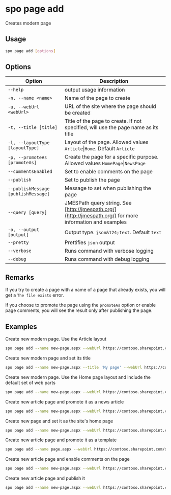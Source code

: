 # spo page add

Creates modern page

## Usage

```sh
spo page add [options]
```

## Options

Option|Description
------|-----------
`--help`|output usage information
`-n, --name <name>`|Name of the page to create
`-u, --webUrl <webUrl>`|URL of the site where the page should be created
`-t, --title [title]`|Title of the page to create. If not specified, will use the page name as its title
`-l, --layoutType [layoutType]`|Layout of the page. Allowed values `Article`&#x7c;`Home`. Default `Article`
`-p, --promoteAs [promoteAs]`|Create the page for a specific purpose. Allowed values `HomePage`&#x7c;`NewsPage`
`--commentsEnabled`|Set to enable comments on the page
`--publish`|Set to publish the page
`--publishMessage [publishMessage]`|Message to set when publishing the page
`--query [query]`|JMESPath query string. See [http://jmespath.org/](http://jmespath.org/) for more information and examples
`-o, --output [output]`|Output type. <code>json&124;text</code>. Default `text`
`--pretty`|Prettifies `json` output
`--verbose`|Runs command with verbose logging
`--debug`|Runs command with debug logging

## Remarks

If you try to create a page with a name of a page that already exists, you will get a `The file exists` error.

If you choose to promote the page using the `promoteAs` option or enable page comments, you will see the result only after publishing the page.

## Examples

Create new modern page. Use the Article layout

```sh
spo page add --name new-page.aspx --webUrl https://contoso.sharepoint.com/sites/a-team
```

Create new modern page and set its title

```sh
spo page add --name new-page.aspx --title 'My page' --webUrl https://contoso.sharepoint.com/sites/a-team
```

Create new modern page. Use the Home page layout and include the default set of web parts

```sh
spo page add --name new-page.aspx --webUrl https://contoso.sharepoint.com/sites/a-team --layoutType Home
```

Create new article page and promote it as a news article

```sh
spo page add --name new-page.aspx --webUrl https://contoso.sharepoint.com/sites/a-team --promoteAs NewsPage
```

Create new page and set it as the site's home page

```sh
spo page add --name new-page.aspx --webUrl https://contoso.sharepoint.com/sites/a-team --layoutType Home --promoteAs HomePage
```

Create new article page and promote it as a template

```sh
spo page add --name page.aspx --webUrl https://contoso.sharepoint.com/sites/a-team --promoteAs Template
```

Create new article page and enable comments on the page

```sh
spo page add --name new-page.aspx --webUrl https://contoso.sharepoint.com/sites/a-team --commentsEnabled
```

Create new article page and publish it

```sh
spo page add --name new-page.aspx --webUrl https://contoso.sharepoint.com/sites/a-team --publish
```